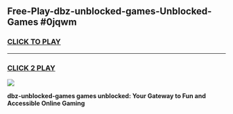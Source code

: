 
## Free-Play-dbz-unblocked-games-Unblocked-Games #0jqwm
<h3>
<a href="https://news.freeplayer.one?title=dbz-unblocked-games&ref=8M">CLICK TO PLAY</a></h3>
<hr>

<h3>
<a href="https://news.freeplayer.one?title=dbz-unblocked-games&ref=8M">CLICK 2 PLAY</a>
  
</h3>

<a href="https://news.freeplayer.one?title=dbz-unblocked-games&ref=8M"><img src="https://clearcache.store/games.png"></a>


**dbz-unblocked-games games unblocked: Your Gateway to Fun and Accessible Online Gaming**
